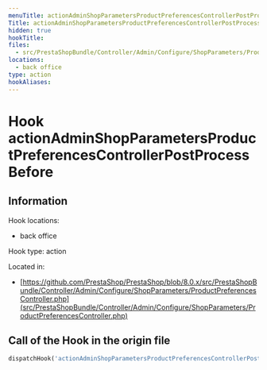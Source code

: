 ```yaml
---
menuTitle: actionAdminShopParametersProductPreferencesControllerPostProcessBefore
Title: actionAdminShopParametersProductPreferencesControllerPostProcessBefore
hidden: true
hookTitle: 
files:
  - src/PrestaShopBundle/Controller/Admin/Configure/ShopParameters/ProductPreferencesController.php
locations:
  - back office
type: action
hookAliases:
---
```


# Hook actionAdminShopParametersProductPreferencesControllerPostProcessBefore

## Information

Hook locations: 
  - back office

Hook type: action

Located in: 
  - [https://github.com/PrestaShop/PrestaShop/blob/8.0.x/src/PrestaShopBundle/Controller/Admin/Configure/ShopParameters/ProductPreferencesController.php](src/PrestaShopBundle/Controller/Admin/Configure/ShopParameters/ProductPreferencesController.php)

## Call of the Hook in the origin file

```php
dispatchHook('actionAdminShopParametersProductPreferencesControllerPostProcessBefore', ['controller' => $this])
```